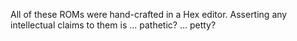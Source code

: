 All of these ROMs were hand-crafted in a Hex editor.
Asserting any intellectual claims to them is ... pathetic? ... petty?

